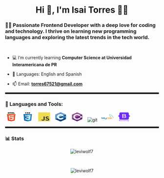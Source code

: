 <h1 align="center">Hi 👋, I'm <strong>Isai Torres</strong> 🧑‍💻</h1>
<h3 align="left">🙋‍♂️ Passionate Frontend Developer with a deep love for coding and technology. I thrive on learning new programming languages and exploring the latest trends in the tech world.</h3>

<br>

- 💻 I’m currently learning **Computer Science at Universidad Interamericana de PR**

- 📖 Languages: English and Spanish

- 📫 Email: **torres67521@gmail.com**

<hr style="border: solid 2px;">

<h3 align="left">🧰 Languages and Tools:</h3>

<p align="left">
  <img src="https://raw.githubusercontent.com/devicons/devicon/master/icons/html5/html5-original-wordmark.svg" alt="html5" width="40" height="30" style="padding-right: 10px;"/>
  <img src="https://raw.githubusercontent.com/devicons/devicon/master/icons/css3/css3-original-wordmark.svg" alt="css3" width="40" height="30" style="padding-right: 10px;"/>
  <img src="https://raw.githubusercontent.com/devicons/devicon/master/icons/javascript/javascript-original.svg" alt="javascript" width="40" height="30" style="padding-right: 10px;"/>
  <img src="https://raw.githubusercontent.com/devicons/devicon/master/icons/cplusplus/cplusplus-original.svg" alt="cplusplus" width="40" height="30" style="padding-right: 10px;"/>
  <img src="https://raw.githubusercontent.com/devicons/devicon/master/icons/csharp/csharp-original.svg" alt="csharp" width="40" height="30" style="padding-right: 10px;"/>
  <img src="https://www.vectorlogo.zone/logos/git-scm/git-scm-icon.svg" alt="git" width="40" height="30" style="padding-right: 10px;"/>
  <img src="https://raw.githubusercontent.com/devicons/devicon/master/icons/mysql/mysql-original-wordmark.svg" alt="mysql" width="40" height="30" style="padding-right: 10px;"/>
  <img src="https://raw.githubusercontent.com/devicons/devicon/master/icons/bootstrap/bootstrap-plain-wordmark.svg" alt="bootstrap" width="40" height="30" style="padding-right: 10px;"/>
</p>

<hr style="border: solid 2px;">

<h3 align="left">📊 Stats</h3>

<p align="center">&nbsp;<img align="center" src="https://github-readme-stats.vercel.app/api?username=leviwolf7&show_icons=true&locale=en" alt="leviwolf7" style="padding-right: 5px;"/></p>

<br>

<p align="center"><img align="center" src="https://github-readme-stats.vercel.app/api/top-langs?username=leviwolf7&show_icons=true&locale=en&layout=compact" alt="leviwolf7"/></p>
